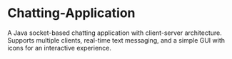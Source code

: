 # Chatting-Application
 A Java socket-based chatting application with client-server architecture. Supports multiple clients, real-time text messaging, and a simple GUI with icons for an interactive experience.

